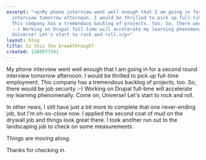 ```yaml
---
excerpt: "<p>My phone interview went well enough that I am going in for a second round
  interview tomorrow afternoon. I would be thrilled to pick up full-time employment.
  This company has a tremendous backlog of projects, too. So, there would be job security
  :-) Working on Drupal full-time will accelerate my learning phenomenally. Come on,
  Universe! Let's start to rock and roll.</p>"
layout: blog
title: Is this the breakthrough?
created: 1280977391
---
```

<p>My phone interview went well enough that I am going in for a second round interview tomorrow afternoon. I would be thrilled to pick up full-time employment. This company has a tremendous backlog of projects, too. So, there would be job security :-) Working on Drupal full-time will accelerate my learning phenomenally. Come on, Universe! Let's start to rock and roll.</p>
<p>In other news, I still have just a bit more to complete that one never-ending job, but I'm oh-so-close now. I applied the second coat of mud on the drywall job and things look great there. I took another run out to the landscaping job to check on some measurements.</p>
<p>Things are moving along.</p>
<p>Thanks for checking in.</p>
